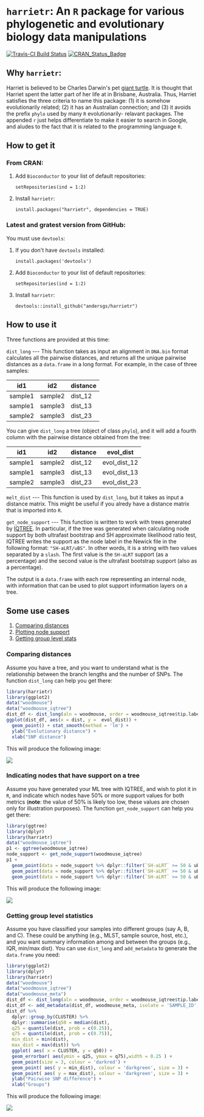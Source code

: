# `harrietr`: An `R` package for various phylogenetic and evolutionary biology data manipulations 

[![Travis-CI Build Status](https://travis-ci.org/andersgs/harrietr.svg?branch=master)](https://travis-ci.org/andersgs/harrietr)
[![CRAN_Status_Badge](http://www.r-pkg.org/badges/version/harrietr)](https://cran.r-project.org/package=harrietr)

## Why `harrietr`:

Harriet is believed to be Charles Darwin's pet 
[giant turtle](https://en.wikipedia.org/wiki/Harriet_(tortoise)). It is thought
that Harriet spent the latter part of her life at in 
Brisbane, Australia. Thus, Harriet satisfies the three criteria to name this 
package: (1) it is somehow evolutionarily related; (2) it has an Australian
connection; and (3) it avoids the prefix `phylo` used by many `R` evolutionarily-
relavant packages. The appended `r` just helps differentiate to make it easier to
search in Google, and aludes to the fact that it is related to the programming
language `R`.

## How to get it

### From CRAN:

1. Add `Bioconductor` to your list of default repositories:

    `setRepositories(ind = 1:2)`

2. Install `harrietr`:
    
    `install.packages("harrietr", dependencies = TRUE)`


### Latest and gratest version from GitHub:

You must use `devtools`:

1. If you don't have `devtools` installed:

    `install.packages('devtools')`

2. Add `Bioconductor` to your list of default repositories:

    `setRepositories(ind = 1:2)`

3. Install `harrietr`:

    `devtools::install_github("andersgs/harrietr")`

## How to use it

Three functions are provided at this time:

`dist_long` --- This function takes as input an alignment in `DNA.bin` format
calculates all the pairwise distances, and returns all the unique pairwise distances
as a `data.frame` in a long format. For example, in the case of three samples:

id1      |id2     |distance
-------- |--------|--------
sample1  |sample2 |dist_12
sample1  |sample3 |dist_13
sample2  |sample3 |dist_23
  
You can give `dist_long` a tree (object of class `phylo`), and it will add a 
fourth column with the pairwise distance obtained from the tree:

id1      |id2     |distance | evol_dist
-------- |--------|---------|----------
sample1  |sample2 |dist_12  |evol_dist_12
sample1  |sample3 |dist_13  |evol_dist_13
sample2  |sample3 |dist_23  |evol_dist_23

`melt_dist` --- This function is used by `dist_long`, but it takes as input a
distance matrix. This might be useful if you alredy have a distance matrix that
is imported into `R`.

`get_node_support` --- This function is written to work with trees generated by 
[IQTREE](http://www.iqtree.org/). In particular, if the tree was generated when
calculating node support by both ultrafast bootstrap and SH approximate likelihood
ratio test, IQTREE writes the support as the node label in the Newick file in the
following format: `"SH-aLRT/uBS"`. In other words, it is a string with two values
separated by a `slash`. The first value is the `SH-aLRT` support (as a percentage)
and the second value is the ultrafast bootstrap support (also as a percentage).

The output is a `data.frame` with each row representing an internal node, with
information that can be used to plot support information layers on a tree.

## Some use cases

1. [Comparing distances](#comparing_distances)
2. [Plotting node support](#node_support)
3. [Getting group level stats](#group_stats)


<a name="comparing_distances"/>

### Comparing distances
Assume you have a tree, and you want to understand what is the relationship
between the branch lengths and the number of SNPs. The function `dist_long` 
can help you get there:

```r
library(harrietr)
library(ggplot2)
data("woodmouse")
data("woodmouse_iqtree")
dist_df <- dist_long(aln = woodmouse, order = woodmouse_iqtree$tip.label, dist = "N", tree = woodmouse_iqtree)
ggplot(dist_df, aes(x = dist, y =  evol_dist)) + 
  geom_point() + stat_smooth(method = 'lm') +
  ylab("Evolutionary distance") +
  xlab("SNP distance")
```

This will produce the following image:

![](man/figures/example1.png)

<a name="node_support"/>

### Indicating nodes that have support on a tree
Assume you have generated your ML tree with IQTREE, and wish to plot it in `R`, 
and indicate which nodes have 50% or more support values for both metrics (**note**: 
the value of 50% is likely too low, these values are chosen only for illustration
purposes). The function `get_node_support` can help
you get there:

```r
library(ggtree)
library(dplyr)
library(harrietr)
data("woodmouse_iqtree")
p1 <- ggtree(woodmouse_iqtree)
node_support <- get_node_support(woodmouse_iqtree)
p1 + 
  geom_point(data = node_support %>% dplyr::filter(`SH-aLRT` >= 50 & uBS >= 50), aes(x = x, y = y), colour = 'darkgreen', size = 3) +
  geom_point(data = node_support %>% dplyr::filter(`SH-aLRT` >= 50 & uBS >= 50), aes(x = x, y = y), colour = 'darkgreen', size = 5, pch = 21) +
  geom_point(data = node_support %>% dplyr::filter(`SH-aLRT` >= 50 & uBS >= 50), aes(x = x, y = y), colour = 'darkgreen', size = 7, pch = 21)
```

This will produce the following image:

![](man/figures/example2.png)

<a name="group_stats"/>

### Getting group level statistics
Assume you have classified your samples into different groups (say A, B, and C). 
These could be anything (e.g., MLST, sample source, host, etc.), and you want 
summary information among and between the groups (e.g., IQR, min/max dist). 
You can use `dist_long` and `add_metadata` to generate the `data.frame` you need:

```r
library(ggplot2)
library(dplyr)
library(harrietr)
data("woodmouse")
data("woodmouse_iqtree")
data("woodmouse_meta")
dist_df <- dist_long(aln = woodmouse, order = woodmouse_iqtree$tip.label, dist = "N", tree = woodmouse_iqtree)
dist_df <- add_metadata(dist_df, woodmouse_meta, isolate = 'SAMPLE_ID', group = 'CLUSTER', remove_ind = TRUE)
dist_df %>%
  dplyr::group_by(CLUSTER) %>%
  dplyr::summarise(q50 = median(dist),
  q25 = quantile(dist, prob = c(0.25)),
  q75 = quantile(dist, prob = c(0.75)),
  min_dist = min(dist),
  max_dist = max(dist)) %>%
  ggplot( aes( x = CLUSTER, y = q50)) +
  geom_errorbar( aes(ymin = q25, ymax = q75),width = 0.25 ) +
  geom_point(size = 3, colour = 'darkred') +
  geom_point( aes( y = min_dist), colour = 'darkgreen', size = 3) +
  geom_point( aes( y = max_dist), colour = 'darkgreen', size = 3) +
  ylab("Pairwise SNP difference") +
  xlab("Groups")
```
This will produce the following image:

![](man/figures/example3.png)
